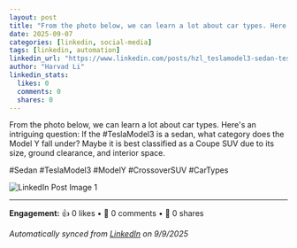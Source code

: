 ```yaml
---
layout: post
title: "From the photo below, we can learn a lot about car types. Here's an intriguing q"
date: 2025-09-07
categories: [linkedin, social-media]
tags: [linkedin, automation]
linkedin_url: "https://www.linkedin.com/posts/hzl_teslamodel3-sedan-teslamodel3-activity-7370485217637203968-IeMU?utm_source=social_share_send&utm_medium=member_desktop_web&rcm=ACoAACgIgiUBopBfFkIb09--iqWd1iES8bAcsYc"
author: "Harvad Li"
linkedin_stats:
  likes: 0
  comments: 0
  shares: 0
---
```


From the photo below, we can learn a lot about car types. Here's an intriguing question: If the #TeslaModel3 is a sedan, what category does the Model Y fall under? Maybe it is best classified as a Coupe SUV due to its size, ground clearance, and interior space.

#Sedan #TeslaModel3 #ModelY #CrossoverSUV #CarTypes

![LinkedIn Post Image 1](https://media.licdn.com/dms/image/v2/D4D22AQFx8ZanpH6dVw/feedshare-shrink_2048_1536/B4DZkk5P5_HYAw-/0/1757260612187?e=1760572800&v=beta&t=HLSU2jdXu8_uZqAETe11ttjavFmJRMXENZPv9TMjuks)

---

**Engagement:** 👍 0 likes • 💬 0 comments • 🔄 0 shares

*Automatically synced from [LinkedIn](https://www.linkedin.com/posts/hzl_teslamodel3-sedan-teslamodel3-activity-7370485217637203968-IeMU?utm_source=social_share_send&utm_medium=member_desktop_web&rcm=ACoAACgIgiUBopBfFkIb09--iqWd1iES8bAcsYc) on 9/9/2025*
